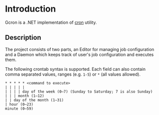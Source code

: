 # Introduction

Gcron is a .NET implementation of [cron](https://en.wikipedia.org/wiki/Cron) utility.

## Description

The project consists of two parts, an Editor for managing job configuration and a Daemon which keeps track of user's job configuration and executes them.

The following crontab syntax is supported.
Each field can also contain comma separated values, ranges (e.g. `1-5`) or `*` (all values allowed).

```text
* * * * * <command to execute>
| | | | |
| | | | day of the week (0–7) (Sunday to Saturday; 7 is also Sunday)
| | | month (1–12)
| | day of the month (1–31)
| hour (0–23)
minute (0–59)
```
